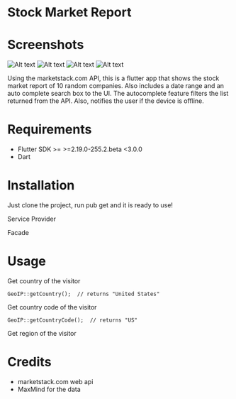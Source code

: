 Stock Market Report
=======================

Screenshots
============
![Alt text](/assets/images/screenshots/1.png?raw=true "Home")
![Alt text](/assets/images/screenshots/2.png?raw=true "Stock Details")
![Alt text](/assets/images/screenshots/3.png?raw=true "Filter")
![Alt text](/assets/images/screenshots/4.png?raw=true "Search")

Using the marketstack.com API, this is a flutter app that shows the stock market report of 10 random
companies. Also includes a date range and an auto complete search box to the UI. The autocomplete feature
filters the list returned from the API. Also, notifies the user if the device is offline.

Requirements
============

* Flutter SDK >= >=2.19.0-255.2.beta <3.0.0
* Dart

Installation
============

Just clone the project, run pub get and it is ready to use!

Service Provider

Facade

Usage
=====

Get country of the visitor

    GeoIP::getCountry();  // returns "United States"

Get country code of the visitor

    GeoIP::getCountryCode();  // returns "US"

Get region of the visitor


Credits
=======

* marketstack.com web api
* MaxMind for the data
